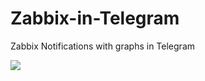 # Zabbix-in-Telegram
Zabbix Notifications with graphs in Telegram

![](http://i.imgur.com/1T4aHuf.png)
